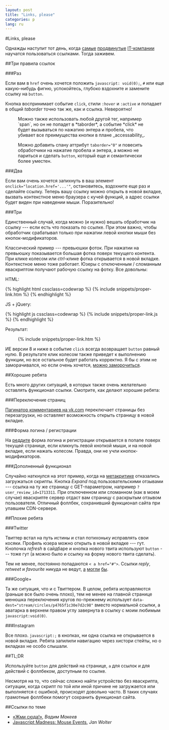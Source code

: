 ```yaml
---
layout: post
title: "Links, please"
categories: p
lang: ru
---
```


#Links, please

Однажды наступит тот день, когда [самые](//twitter.com) [продвинутые](//instagram.com) [IT-компании](//plus.google.com) научатся пользоваться ссылками. Тогда заживем.

##Три правила ссылок

###Раз

Если вам в `href` очень хочется положить `javascript: void(0);`, `#` или еще какую-нибудь фигню, успокойтесь, глубоко вздохните и замените ссылку на `button`.

Кнопка воспринимает событие `click`, стили `:hover` и `:active` и попадает в общий _taborder_ точно так же, как и ссылка. Невероятно!

<figure class="info"><div markdown="1">
Можно также использовать любой другой тег, например `span`, но он не попадет в *taborder*, а событие *click* не будет вызываться по нажатию энтера и пробела, что убивает все преимущества кнопки в плане _accessability_.

Можно добавить спану аттрибут `taborder="0"` и повесить обработчики на нажатие пробела и энтера, а можно не париться и сделать `button`, который еще и семантически более уместен.
</div></figure>

###Два

Если вам очень хочется запихнуть в ваш элемент `onclick="location.href='...'"`, остановитесь, вздохните еще раз и сделайте ссылку. Теперь вашу ссылку можно открыть в новой вкладке, вызвать контекстное меню браузера с кучей функций, а адрес ссылки будет виден при наведении мыши. Поразительно!

###Три

Единственный случай, когда можно (и нужно) вешать обработчик на ссылку --- если есть что показать по ссылке. При этом важно, чтобы обработчик срабатывал только при нажатии левой кнопки мыши без кнопок-модификаторов.

Классический пример --- превьюшки фоток. При нажатии на превьюшку показывается большая фотка поверх текущего контента. При клике колесом или *ctrl*-клике фотка открывается в новой вкладке. Контекстное меню тоже работает. Юзеры с отключенным&nbsp;/ сломанным яваскриптом получают рабочую ссылку на фотку. Все довольны:

HTML:

{% highlight html cssclass=codewrap %}
{% include snippets/proper-link.htm %}
{% endhighlight %}

JS + jQuery:

{% highlight js cssclass=codewrap %}
{% include snippets/proper-link.js %}
{% endhighlight %}

Результат:

<figure>
	{% include snippets/proper-link.htm %}
</figure>

<script>
dzDelayed.push(function() {
	{% include snippets/proper-link.js %}
});
</script>

ИЕ версии 8 и ниже в событие `click` всегда возвращает `button` равный нулю. В результате клик колесом также приведет к выполнению функции, но все остальное будет работать корректно. Я бы с этим не заморачивался, но если очень хочется, [можно заморочиться](http://unixpapa.com/js/mouse.html).

##Хорошие ребята

Есть много других ситуаций, в которых также очень желательно оставлять функционал ссылки. Смотрите, как делают хорошие ребята:

###Переключение страниц

[Пагинатор комментариев на vk.com](http://vk.com/wall-35502680_11833) переключает страницы без перезагрузки, но оставляет возможность открыть страницу в новой вкладке.

###Форма логина&nbsp;/ регистрации

На [реддите](//reddit.com) форма логина и регистрации открывается в попапе поверх текущей странице, если кликнуть левой кнопкой мыши, и на новой вкладке, если нажать колесом. Правда, они не учли кнопок-модификаторов.

###Дополненный функционал

Случайно наткнулся на этот пример, когда на [метакритике](http://www.metacritic.com/game/pc/limbo) отказались загружаться скрипты. Кнопка *Expand* под пользовательскими отзывами --- ссылка на ту же страницу с GET-параметром, например `?user_review_id=1713311`. При отключенном или сломанном (как в моем случае) яваскрипте сервер отдаст вам страницу с раскрытым отзывом пользователя. Отличный фоллбек, сохранивший функционал сайта при упавшем CDN-сервере.

##Плохие ребята

###Twitter

Твиттер встал на путь истины и стал потихоньку исправлять свои косяки. Профиль юзера можно открыть в новой вкладке --- гут. Кнопочка *refresh* в сайдбаре и кнопка нового твита используют `button` --- тоже гут (а можно было и ссылку на форму нового твита сделать).

Тем не менее, постоянно попадаются `< a href="#">`. Ссылки *reply*, *retweet* и *favourite* никуда не ведут, [а](https://twitter.com/intent/tweet?in_reply_to=386573856179113985) [могли](https://twitter.com/intent/retweet?tweet_id=386573856179113985) [бы](https://twitter.com/intent/favorite?tweet_id=386573856179113985).

###Google+

Та же ситуация, что и с Твиттером. В целом, ребята исправляются (раньше все было очень плохо), тем не менее на главной странице менюшка переключения кругов по-прежнему использует `data-dest="stream/circles/p4765f1c30e7d2c98"` вместо нормальной ссылки, а аватарка в верхнем правом углу завернута в ссылку с моим любимым `javascript:void(0)`.

###Instagram

Все плохо. `javascript:;` в кнопках, ни одна ссылка не открывается в новой вкладке. Ребята запилили навигацию через хистори стейты, но о вкладках не особо слышали.

##TL;DR

Используйте `button` для действий на странице, `a` для ссылок и для действий с фоллбеком, доступным по ссылке.

Несмотря на то, что сейчас сложно найти устройство без яваскрипта, ситуации, когда скрипт по той или иной причине не загружается или выполняется с ошибкой, происходят довольно часто. В таких случаях грамотные фоллбеки помогут сохранить функционал сайта.

##Ссылки по теме

- <a class="iconlink" href="http://pepelsbey.net/pres/push-it/">«<span>Жми сюда!</span>»</a>, *Вадим Макеев*
- [Javascript Madness: Mouse Events](http://unixpapa.com/js/mouse.html), *Jan Wolter*